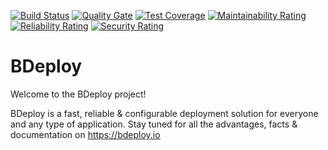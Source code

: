 [![Build Status](https://travis-ci.com/bdeployteam/bdeploy.svg?branch=master)](https://travis-ci.com/bdeployteam/bdeploy)
[![Quality Gate](https://sonarcloud.io/api/project_badges/measure?metric=alert_status&project=bdeployteam_bdeploy)](https://sonarcloud.io/dashboard?id=bdeployteam_bdeploy)
[![Test Coverage](https://sonarcloud.io/api/project_badges/measure?metric=coverage&project=bdeployteam_bdeploy)](https://sonarcloud.io/dashboard?id=bdeployteam_bdeploy)
[![Maintainability Rating](https://sonarcloud.io/api/project_badges/measure?metric=sqale_rating&project=bdeployteam_bdeploy)](https://sonarcloud.io/dashboard?id=bdeployteam_bdeploy)
[![Reliability Rating](https://sonarcloud.io/api/project_badges/measure?metric=reliability_rating&project=bdeployteam_bdeploy)](https://sonarcloud.io/dashboard?id=bdeployteam_bdeploy)
[![Security Rating](https://sonarcloud.io/api/project_badges/measure?metric=security_rating&project=bdeployteam_bdeploy)](https://sonarcloud.io/dashboard?id=bdeployteam_bdeploy)

# BDeploy

Welcome to the BDeploy project!

BDeploy is a fast, reliable & configurable deployment solution for everyone and any type of application.
Stay tuned for all the advantages, facts & documentation on https://bdeploy.io
